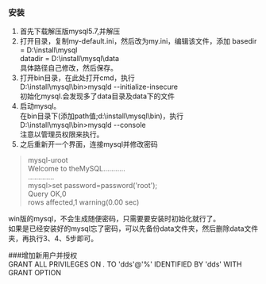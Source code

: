 ### 安装  
1. 首先下载解压版mysql5.7,并解压  
2. 打开目录，复制my-default.ini，然后改为my.ini，编辑该文件，添加
basedir = D:\\install\\mysql  
datadir = D:\\install\\mysql\\data  
具体路径自己修改，然后保存。  
3. 打开bin目录，在此处打开cmd，执行  
D:\install\mysql\bin>mysqld  --initialize-insecure  
初始化mysql.会发现多了data目录及data下的文件  
4. 启动mysql。  
在bin目录下(添加path值;d:\install\mysql\bin)，执行D:\install\mysql\bin>mysqld --console  
注意以管理员权限来执行。  
5. 之后重新开一个界面，连接mysql并修改密码  
>mysql-uroot  
Welcome to theMySQL...........  
.............  
mysql>set password=password('root');  
Query OK,0  
rows affected,1 warning(0.00 sec)  

win版的mysql，不会生成随便密码，只需要要安装时初始化就行了。  
如果是已经安装好的mysql忘了密码，可以先备份data文件夹，然后删除data文件夹，再执行3、4、5步即可。  

###增加新用户并授权  
GRANT ALL PRIVILEGES ON *.* TO 'dds'@'%' IDENTIFIED BY 'dds' WITH GRANT OPTION  
